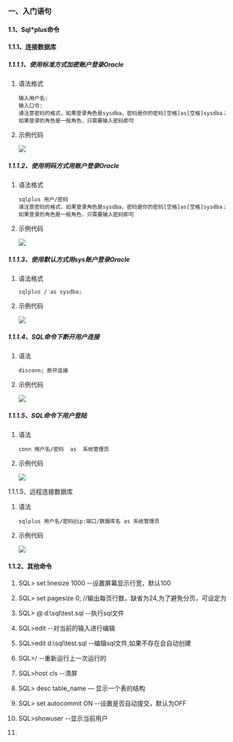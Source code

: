 ### 一、入门语句

#### 1.1、Sql\*plus命令

#### 1.1.1、连接数据库

##### 1.1.1.1、使用标准方式加密账户登录Oracle

1. 语法格式

   ```
   输入用户名:
   输入口令:
   请注意密码的格式，如果登录角色是sysdba，密码是你的密码[空格]as[空格]sysdba；如果登录的角色是一般角色，只需要输入密码即可
   ```

2. 示例代码

   ![](http://opzv089nq.bkt.clouddn.com/17-7-29/59985035.jpg)

##### 1.1.1.2、使用明码方式用账户登录Oracle

1. 语法格式

   ```
   sqlplus 用户/密码
   请注意密码的格式，如果登录角色是sysdba，密码是你的密码[空格]as[空格]sysdba；如果登录的角色是一般角色，只需要输入密码即可
   ```

2. 示例代码

   ![](http://opzv089nq.bkt.clouddn.com/17-7-29/8627996.jpg)

##### 1.1.1.3、使用默认方式用sys账户登录Oracle

1. 语法格式

   ```
   sqlplus / as sysdba;
   ```

2. 示例代码

   ![](http://opzv089nq.bkt.clouddn.com/17-7-29/12716907.jpg)

##### 1.1.1.4、SQL命令下断开用户连接

1. 语法

   ```
   disconn; 断开连接
   ```

2. 示例代码

   ![](http://opzv089nq.bkt.clouddn.com/17-7-29/39558749.jpg)

##### 1.1.1.5、SQL命令下用户登陆

1. 语法

   ```
   conn 用户名/密码  as  系统管理员
   ```

2. 示例代码

   ![](http://opzv089nq.bkt.clouddn.com/17-7-29/84059724.jpg)

1.1.1.5、远程连接数据库

1. 语法

   ```
   sqlplus 用户名/密码@ip:端口/数据库名 as 系统管理员
   ```

2. 示例代码

   ![](http://opzv089nq.bkt.clouddn.com/17-7-29/99171094.jpg)

#### 1.1.2、其他命令

1. SQL&gt; set linesize 1000 --设置屏幕显示行宽，默认100

2. SQL&gt; set pagesize 0; //输出每页行数，缺省为24,为了避免分页，可设定为

3. SQL&gt; @ d:\sql\test.sql --执行sql文件

4. SQL&gt;edit --对当前的输入进行编辑

5. SQL&gt;edit d:\sql\test.sql --编辑sql文件,如果不存在会自动创建

6. SQL&gt;/ --重新运行上一次运行的

7. SQL&gt;host cls --清屏

8. SQL&gt; desc table\_name — 显示一个表的结构

9. SQL&gt; set autocommit ON --设置是否自动提交，默认为OFF

10. SQL&gt;showuser --显示当前用户

11. ​



